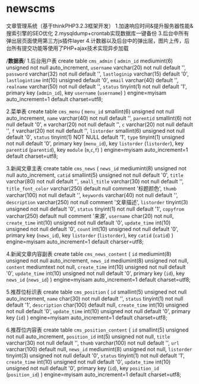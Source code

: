 # newscms
文章管理系统（基于thinkPHP3.2.3框架开发）
1.加速响应时间&提升服务器性能&搜索引擎的SEO优化
2.mysqldump+crontab实现数据库一键备份
3.后台中所有弹出层页面使用第三方js插件layer
4.计数器以及后台中的弹出层，图片上传，后台所有提交功能等使用了PHP+ajax技术实现异步加载

/**************数据表**************/
1.后台用户表
create table `cms_admin` (
  `admin_id` mediumint(6) unsigned not null auto_increment,
  `username` varchar(20) not null default '',
  `password` varchar(32) not null default '',
  `lastloginip` varchar(15) default '0',
  `lastlogintime` int(10) unsigned default '0',
  `email` varchar(40) default '',
  `realname` varchar(50) not null default '',
  `status` tinyint(1) not null default '1',
  primary key (`admin_id`),
  key `username` (`username`)
) engine=myisam auto_increment=1 default charset=utf8;

2.菜单表
create table `cms_menu` (
  `menu_id` smallint(6) unsigned not null auto_increment,
  `name` varchar(40) not null default '',
  `parentid` smallint(6) not null default '0',
  `m` varchar(20) not null default '',
  `c` varchar(20) not null default '',
  `f` varchar(20) not null default '',
  `listorder` smallint(6) unsigned not null default '0',
  `status` tinyint(1) NOT NULL default '1',
  `type` tinyint(1) unsigned not null default '0',
  primary key (`menu_id`),
  key `listorder` (`listorder`),
  key `parentid` (`parentid`),
  key `module` (`m`,`c`,`f`)
) engine=myisam auto_increment=1 default charset=utf8;

3.新闻文章主表
create table `cms_news` (
  `news_id` mediumint(8) unsigned not null auto_increment,
  `catid` smallint(5) unsigned not null default '0',
  `title` varchar(80) not null default '',
  `small_title` varchar(30) not null default '',
  `title_font_color` varchar(250) default null comment '标题颜色',
  `thumb` varchar(100) not null default '',
  `keywords` varchar(40) not null default '',
  `description` varchar(250) not null comment '文章描述',
  `listorder` tinyint(3) unsigned not null default '0',
  `status` tinyint(1) not null default '1',
  `copyfrom` varchar(250) default null comment '来源',
  `username` char(20) not null,
  `create_time` int(10) unsigned not null default '0',
  `update_time` int(10) unsigned not null default '0',
  `count` int(10) unsigned not null default '0',
  primary key (`news_id`),
  key `listorder` (`listorder`),
  key `catid` (`catid`)
) engine=myisam auto_increment=1 default charser=utf8;
  
4.新闻文章内容副表
create table `cms_news_content` (
  `id` mediumint(8) unsigned not null auto_increment,
  `news_id` mediumint(8) unsigned not null,
  `content` mediumtext not null,
  `create_time` int(10) unsigned not null default '0',
  `update_time` int(10) unsigned not null default '0',
  primary key (`id`),
  key `news_id` (`news_id`)
) engine=myisam auto_increment=1 default charset=utf8;

5.推荐位标识表
create table `cms_position` (
  `id` smallint(5) unsigned not null auto_increment,
  `name` char(30) not null default '',
  `status` tinyint(1) not null default '1',
  `description` char(100) default null,
  `create_time` int(10) unsigned not null default '0',
  `update_time` int(10) unsigned not null default '0',
  primary key (`id`)
) engine=myisam auto_increment=1 default charset=utf8;

6.推荐位内容表
create table `cms_position_content` (
  `id` smallint(5) unsigned not null auto_increment,
  `position_id` int(5) unsigned not null,
  `title` varchar(30) not null default '',
  `thumb` varchar(100) not null default '',
  `url` varchar(100) default null,
  `news_id` mediumint(8) unsigned not null,
  `listorder` tinyint(3) unsigned not null default '0',
  `status` tinyint(1) not null default '1',
  `create_time` int(10) unsigned not null default '0',
  `update_time` int(10) unsigned not null default '0',
  primary key (`id`),
  key `position_id` (`position_id`)
) engine=myisam auto_increment=1 default charset=utf8;

